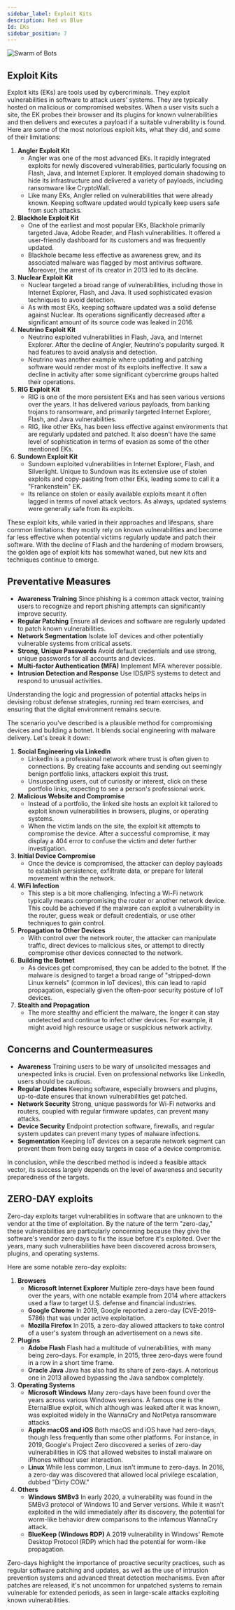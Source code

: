 ```yaml
---
sidebar_label: Exploit Kits
description: Red vs Blue
Id: EKs
sidebar_position: 7
---
```


![Swarm of Bots](/img/exploit.png)

## Exploit Kits

Exploit kits (EKs) are tools used by cybercriminals. They exploit vulnerabilities in software to attack users' systems. They are typically hosted on malicious or compromised websites. When a user visits such a site, the EK probes their browser and its plugins for known vulnerabilities and then delivers and executes a payload if a suitable vulnerability is found. Here are some of the most notorious exploit kits, what they did, and some of their limitations:

1. **Angler Exploit Kit**
    - Angler was one of the most advanced EKs. It rapidly integrated exploits for newly discovered vulnerabilities, particularly focusing on Flash, Java, and Internet Explorer. It employed domain shadowing to hide its infrastructure and delivered a variety of payloads, including ransomware like CryptoWall.
    - Like many EKs, Angler relied on vulnerabilities that were already known. Keeping software updated would typically keep users safe from such attacks.
2. **Blackhole Exploit Kit**
    - One of the earliest and most popular EKs, Blackhole primarily targeted Java, Adobe Reader, and Flash vulnerabilities. It offered a user-friendly dashboard for its customers and was frequently updated.
    - Blackhole became less effective as awareness grew, and its associated malware was flagged by most antivirus software. Moreover, the arrest of its creator in 2013 led to its decline.
3. **Nuclear Exploit Kit**
    - Nuclear targeted a broad range of vulnerabilities, including those in Internet Explorer, Flash, and Java. It used sophisticated evasion techniques to avoid detection.
    - As with most EKs, keeping software updated was a solid defense against Nuclear. Its operations significantly decreased after a significant amount of its source code was leaked in 2016.
4. **Neutrino Exploit Kit**
    - Neutrino exploited vulnerabilities in Flash, Java, and Internet Explorer. After the decline of Angler, Neutrino's popularity surged. It had features to avoid analysis and detection.
    - Neutrino was another example where updating and patching software would render most of its exploits ineffective. It saw a decline in activity after some significant cybercrime groups halted their operations.
5. **RIG Exploit Kit**
    - RIG is one of the more persistent EKs and has seen various versions over the years. It has delivered various payloads, from banking trojans to ransomware, and primarily targeted Internet Explorer, Flash, and Java vulnerabilities.
    - RIG, like other EKs, has been less effective against environments that are regularly updated and patched. It also doesn't have the same level of sophistication in terms of evasion as some of the other mentioned EKs.
6. **Sundown Exploit Kit**
    - Sundown exploited vulnerabilities in Internet Explorer, Flash, and Silverlight. Unique to Sundown was its extensive use of stolen exploits and copy-pasting from other EKs, leading some to call it a "Frankenstein" EK.
    - Its reliance on stolen or easily available exploits meant it often lagged in terms of novel attack vectors. As always, updated systems were generally safe from its exploits.

These exploit kits, while varied in their approaches and lifespans, share common limitations: they mostly rely on known vulnerabilities and become far less effective when potential victims regularly update and patch their software. With the decline of Flash and the hardening of modern browsers, the golden age of exploit kits has somewhat waned, but new kits and techniques continue to emerge.

## Preventative Measures

- **Awareness Training** Since phishing is a common attack vector, training users to recognize and report phishing attempts can significantly improve security.
- **Regular Patching** Ensure all devices and software are regularly updated to patch known vulnerabilities.
- **Network Segmentation** Isolate IoT devices and other potentially vulnerable systems from critical assets.
- **Strong, Unique Passwords** Avoid default credentials and use strong, unique passwords for all accounts and devices.
- **Multi-factor Authentication (MFA)** Implement MFA wherever possible.
- **Intrusion Detection and Response** Use IDS/IPS systems to detect and respond to unusual activities.

Understanding the logic and progression of potential attacks helps in devising robust defense strategies, running red team exercises, and ensuring that the digital environment remains secure.

The scenario you've described is a plausible method for compromising devices and building a botnet. It blends social engineering with malware delivery. Let's break it down:

1. **Social Engineering via LinkedIn**
    - LinkedIn is a professional network where trust is often given to connections. By creating fake accounts and sending out seemingly benign portfolio links, attackers exploit this trust.
    - Unsuspecting users, out of curiosity or interest, click on these portfolio links, expecting to see a person's professional work.
2. **Malicious Website and Compromise**
    - Instead of a portfolio, the linked site hosts an exploit kit tailored to exploit known vulnerabilities in browsers, plugins, or operating systems.
    - When the victim lands on the site, the exploit kit attempts to compromise the device. After a successful compromise, it may display a 404 error to confuse the victim and deter further investigation.
3. **Initial Device Compromise**
    - Once the device is compromised, the attacker can deploy payloads to establish persistence, exfiltrate data, or prepare for lateral movement within the network.
4. **WiFi Infection**
    - This step is a bit more challenging. Infecting a Wi-Fi network typically means compromising the router or another network device. This could be achieved if the malware can exploit a vulnerability in the router, guess weak or default credentials, or use other techniques to gain control.
5. **Propagation to Other Devices**
    - With control over the network router, the attacker can manipulate traffic, direct devices to malicious sites, or attempt to directly compromise other devices connected to the network.
6. **Building the Botnet**
    - As devices get compromised, they can be added to the botnet. If the malware is designed to target a broad range of "stripped-down Linux kernels" (common in IoT devices), this can lead to rapid propagation, especially given the often-poor security posture of IoT devices.
7. **Stealth and Propagation**
    - The more stealthy and efficient the malware, the longer it can stay undetected and continue to infect other devices. For example, it might avoid high resource usage or suspicious network activity.

## Concerns and Countermeasures

- **Awareness** Training users to be wary of unsolicited messages and unexpected links is crucial. Even on professional networks like LinkedIn, users should be cautious.
- **Regular Updates** Keeping software, especially browsers and plugins, up-to-date ensures that known vulnerabilities get patched.
- **Network Security** Strong, unique passwords for Wi-Fi networks and routers, coupled with regular firmware updates, can prevent many attacks.
- **Device Security** Endpoint protection software, firewalls, and regular system updates can prevent many types of malware infections.
- **Segmentation** Keeping IoT devices on a separate network segment can prevent them from being easy targets in case of a device compromise.

In conclusion, while the described method is indeed a feasible attack vector, its success largely depends on the level of awareness and security preparedness of the targets.

## ZERO-DAY exploits 

Zero-day exploits target vulnerabilities in software that are unknown to the vendor at the time of exploitation. By the nature of the term "zero-day," these vulnerabilities are particularly concerning because they give the software's vendor zero days to fix the issue before it's exploited. Over the years, many such vulnerabilities have been discovered across browsers, plugins, and operating systems.

Here are some notable zero-day exploits:

1. **Browsers**
    - **Microsoft Internet Explorer** Multiple zero-days have been found over the years, with one notable example from 2014 where attackers used a flaw to target U.S. defense and financial industries.
    - **Google Chrome** In 2019, Google reported a zero-day (CVE-2019-5786) that was under active exploitation.
    - **Mozilla Firefox** In 2015, a zero-day allowed attackers to take control of a user's system through an advertisement on a news site.
2. **Plugins**
    - **Adobe Flash** Flash had a multitude of vulnerabilities, with many being zero-days. For example, in 2015, three zero-days were found in a row in a short time frame.
    - **Oracle Java** Java has also had its share of zero-days. A notorious one in 2013 allowed bypassing the Java sandbox completely.
3. **Operating Systems**
    - **Microsoft Windows** Many zero-days have been found over the years across various Windows versions. A famous one is the EternalBlue exploit, which although was leaked after it was known, was exploited widely in the WannaCry and NotPetya ransomware attacks.
    - **Apple macOS and iOS** Both macOS and iOS have had zero-days, though less frequently than some other platforms. For instance, in 2019, Google's Project Zero discovered a series of zero-day vulnerabilities in iOS that allowed websites to install malware on iPhones without user interaction.
    - **Linux** While less common, Linux isn't immune to zero-days. In 2016, a zero-day was discovered that allowed local privilege escalation, dubbed "Dirty COW."
4. **Others**
    - **Windows SMBv3** In early 2020, a vulnerability was found in the SMBv3 protocol of Windows 10 and Server versions. While it wasn't exploited in the wild immediately after its discovery, the potential for worm-like behavior drew comparisons to the infamous WannaCry attack.
    - **BlueKeep (Windows RDP)** A 2019 vulnerability in Windows' Remote Desktop Protocol (RDP) which had the potential for worm-like propagation.

Zero-days highlight the importance of proactive security practices, such as regular software patching and updates, as well as the use of intrusion prevention systems and advanced threat detection mechanisms. Even after patches are released, it's not uncommon for unpatched systems to remain vulnerable for extended periods, as seen in large-scale attacks exploiting known vulnerabilities.